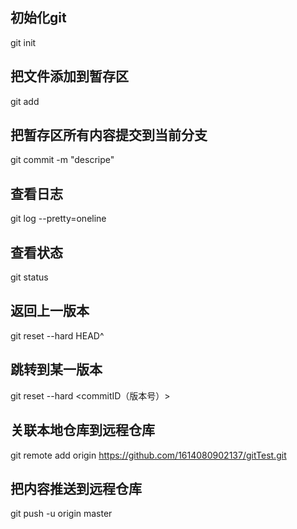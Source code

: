 ## 初始化git
git init

## 把文件添加到暂存区
git add <filename>
## 把暂存区所有内容提交到当前分支
git commit -m "descripe"

## 查看日志
git log --pretty=oneline
## 查看状态
git status

## 返回上一版本
git reset --hard HEAD^
## 跳转到某一版本
git reset --hard <commitID（版本号）>

## 关联本地仓库到远程仓库
git remote add origin <https://github.com/1614080902137/gitTest.git>
## 把内容推送到远程仓库
git push -u origin master